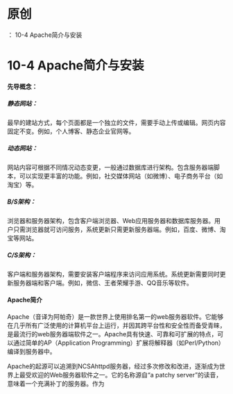# 原创
：  10-4 Apache简介与安装

# 10-4 Apache简介与安装

#### 先导概念：

##### 静态网站：

最早的建站方式，每个页面都是一个独立的文件，需要手动上传或编辑。网页内容固定不变。例如，个人博客、静态企业官网等。

##### 动态网站：

网站内容可根据不同情况动态变更，一般通过数据库进行架构。包含服务器端脚本，可以实现更丰富的功能。例如，社交媒体网站（如微博）、电子商务平台（如淘宝）等。

##### B/S架构：

浏览器和服务器架构，包含客户端浏览器、Web应用服务器和数据库服务器。用户只需浏览器就可访问服务，系统更新只需更新服务器端。例如，百度、微博、淘宝等网站。

##### C/S架构：

客户端和服务器架构，需要安装客户端程序来访问应用系统。系统更新需要同时更新服务器端和客户端。例如，微信、王者荣耀手游、QQ音乐等软件。

#### Apache简介

Apache（音译为阿帕奇）是一款世界上使用排名第一的web服务器软件。它能够在几乎所有广泛使用的计算机平台上运行，并因其跨平台性和安全性而备受青睐，是最流行的web服务器端软件之一。Apache具有快速、可靠和可扩展的特点，可以通过简单的AP（Application Programming）扩展将解释器（如Perl/Python）编译到服务器中。

Apache的起源可以追溯到NCSAhttpd服务器，经过多次修改和改进，逐渐成为世界上最受欢迎的Web服务器软件之一。它的名称源自“a patchy server”的读音，意味着一个充满补丁的服务器。作为
